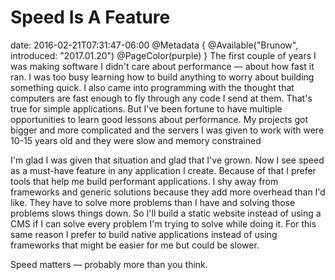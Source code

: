# Speed Is A Feature
date: 2016-02-21T07:31:47-06:00
@Metadata {
  @Available("Brunow", introduced: "2017.01.20")
  @PageColor(purple)
}
The first couple of years I was making software I didn't care about performance &mdash; about how fast it ran. I was too busy learning how to build anything to worry about building something quick. I also came into programming with the thought that computers are fast enough to fly through any code I send at them. That's true for simple applications. But I've been fortune to have multiple opportunities to learn good lessons about performance. My projects got bigger and more complicated and the servers I was given to work with were 10-15 years old and they were slow and memory constrained

I'm glad I was given that situation and glad that I've grown. Now I see speed as a must-have feature in any application I create. Because of that I prefer tools that help me build performant applications. I shy away from frameworks and generic solutions because they add more overhead than I'd like. They have to solve more problems than I have and solving those problems slows things down. So I'll build a static website instead of using a CMS if I can solve every problem I'm trying to solve while doing it. For this same reason I prefer to build native applications instead of using frameworks that might be easier for me but could be slower.

Speed matters &mdash; probably more than you think.

